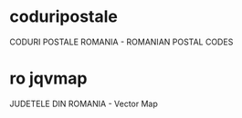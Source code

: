 # coduripostale
CODURI POSTALE ROMANIA - ROMANIAN POSTAL CODES

# ro jqvmap
JUDETELE DIN ROMANIA - Vector Map

